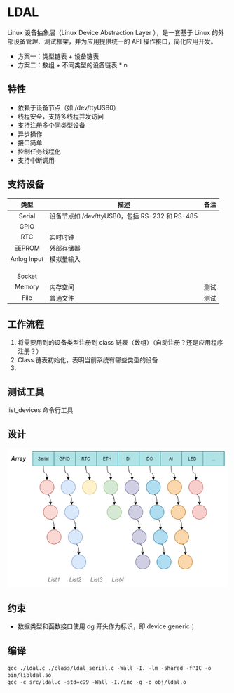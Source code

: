 # LDAL

Linux 设备抽象层（Linux Device Abstraction Layer ），是一套基于 Linux 的外部设备管理、测试框架，并为应用提供统一的 API 操作接口，简化应用开发。

- 方案一：类型链表 + 设备链表
- 方案二：数组 + 不同类型的设备链表 * n



## 特性

- 依赖于设备节点（如 /dev/ttyUSB0）
- 线程安全，支持多线程并发访问
- 支持注册多个同类型设备
- 异步操作
- 接口简单
- 控制任务线程化
- 支持中断调用



## 支持设备

|    类型     | 描述                                           | 备注 |
| :---------: | ---------------------------------------------- | ---- |
|   Serial    | 设备节点如 /dev/ttyUSB0，包括 RS-232 和 RS-485 |      |
|    GPIO     |                                                |      |
|     RTC     | 实时时钟                                       |      |
|   EEPROM    | 外部存储器                                     |      |
| Anlog Input | 模拟量输入                                     |      |
|             |                                                |      |
|             |                                                |      |
|             |                                                |      |
|   Socket    |                                                |      |
|   Memory    | 内存空间                                       | 测试 |
|    File     | 普通文件                                       | 测试 |



## 工作流程

1. 将需要用到的设备类型注册到 class 链表（数组）（自动注册？还是应用程序注册？）
2. Class 链表初始化，表明当前系统有哪些类型的设备
3. 



## 测试工具

list_devices 命令行工具



## 设计


![](./images/linux-device-astration-layer-list.png)



## 约束

- 数据类型和函数接口使用 dg 开头作为标识，即 device generic；



## 编译

```shell
gcc ./ldal.c ./class/ldal_serial.c -Wall -I. -lm -shared -fPIC -o bin/libldal.so
gcc -c src/ldal.c -std=c99 -Wall -I./inc -g -o obj/ldal.o
```

